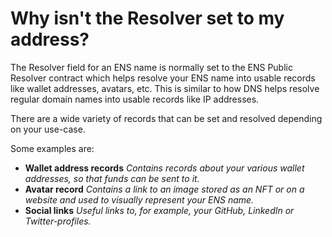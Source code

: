 # Why isn't the Resolver set to my address?

The Resolver field for an ENS name is normally set to the ENS Public Resolver contract which helps resolve your ENS name into usable records like wallet addresses, avatars, etc. This is similar to how DNS helps resolve regular domain names into usable records like IP addresses.

There are a wide variety of records that can be set and resolved depending on your use-case.&#x20;

Some examples are:

* **Wallet address records** _Contains records about your various wallet addresses, so that funds can be sent to it._
* **Avatar record** _Contains a link to an image stored as an NFT or on a website and used to visually represent your ENS name._
* **Social links** _Useful links to, for example, your GitHub, LinkedIn or Twitter-profiles._
